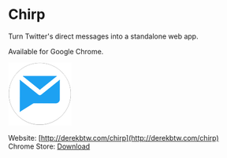 # Chirp
Turn Twitter's direct messages into a standalone web app. 

Available for Google Chrome.

![Logo](img/icon_128.png)

Website: [http://derekbtw.com/chirp](http://derekbtw.com/chirp)<br/>
Chrome Store: [Download](https://chrome.google.com/webstore/detail/bcmlfmombojgnabjhailkmbijefhjdld)
